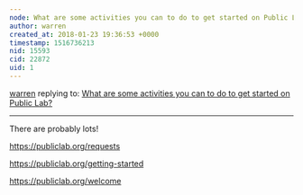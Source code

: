 ```yaml
---
node: What are some activities you can to do to get started on Public Lab? 
author: warren
created_at: 2018-01-23 19:36:53 +0000
timestamp: 1516736213
nid: 15593
cid: 22872
uid: 1
---
```




[warren](../profile/warren) replying to: [What are some activities you can to do to get started on Public Lab? ](../notes/stevie/01-23-2018/what-are-some-activities-you-can-to-do-to-get-started-on-public-lab)

----
There are probably lots!

https://publiclab.org/requests

https://publiclab.org/getting-started

https://publiclab.org/welcome

